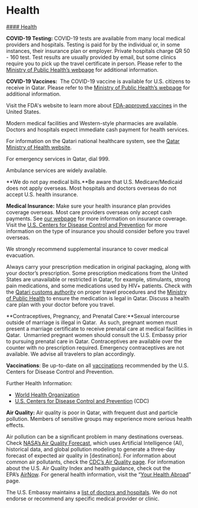 # Health

[#### Health](javascript:void(0); "Health")

**COVID-19 Testing:** COVID-19 tests are available from many local medical providers and hospitals. Testing is paid for by the individual or, in some instances, their insurance plan or employer. Private hospitals charge QR 50 - 160 test. Test results are usually provided by email, but some clinics require you to pick up the travel certificate in person. Please refer to the [Ministry of Public Health’s webpage](https://covid19.moph.gov.qa/EN/covid19-testing/Pages/default.aspx) for additional information.

**COVID-19 Vaccines:**  The COVID-19 vaccine is available for U.S. citizens to receive in Qatar. Please refer to the [Ministry of Public Health’s webpage](https://covid19.moph.gov.qa/EN/Covid19-Vaccine/Pages/vaccination-appointment.aspx) for additional information.

Visit the FDA's website to learn more about [FDA-approved vaccines](https://www.fda.gov/emergency-preparedness-and-response/coronavirus-disease-2019-covid-19/covid-19-vaccines) in the United States.

Modern medical facilities and Western-style pharmacies are available. Doctors and hospitals expect immediate cash payment for health services.

For information on the Qatari national healthcare system, see the [Qatar Ministry of Health website](https://www.moph.gov.qa/english/Pages/default.aspx).

For emergency services in Qatar, dial 999.

Ambulance services are widely available.

**We do not pay medical bills.**Be aware that U.S. Medicare/Medicaid does not apply overseas. Most hospitals and doctors overseas do not accept U.S. health insurance.

**Medical Insurance:** Make sure your health insurance plan provides coverage overseas. Most care providers overseas only accept cash payments. See [our webpage](https://travel.state.gov/content/travel/en/international-travel/before-you-go/your-health-abroad/Insurance_Coverage_Overseas.html) for more information on insurance coverage. Visit the [U.S. Centers for Disease Control and Prevention](https://wwwnc.cdc.gov/travel/page/insurance) for more information on the type of insurance you should consider before you travel overseas.

We strongly recommend supplemental insurance to cover medical evacuation.

Always carry your prescription medication in original packaging, along with your doctor’s prescription. Some prescription medications from the United States are unavailable or restricted in Qatar, for example, stimulants, strong pain medications, and some medications used by HIV+ patients. Check with the [Qatari customs authority](https://www.customs.gov.qa/english/pages/default.aspx) on proper travel procedures and the [Ministry of Public Health](https://www.moph.gov.qa/english/Pages/default.aspx) to ensure the medication is legal in Qatar. Discuss a health care plan with your doctor before you travel.

**Contraceptives, Pregnancy, and Prenatal Care:**Sexual intercourse outside of marriage is illegal in Qatar.  As such, pregnant women must present a marriage certificate to receive prenatal care at medical facilities in Qatar.  Unmarried pregnant women should consult the U.S. Embassy prior to pursuing prenatal care in Qatar. Contraceptives are available over the counter with no prescription required. Emergency contraceptives are not available. We advise all travelers to plan accordingly.

**Vaccinations**: Be up-to-date on all [vaccinations](http://wwwnc.cdc.gov/travel/page/vaccinations.htm) recommended by the U.S. Centers for Disease Control and Prevention.

Further Health Information:

* [World Health Organization](https://www.who.int/countries)
* [U.S. Centers for Disease Control and Prevention](http://wwwnc.cdc.gov/travel/) (CDC)

**Air Quality:** Air quality is poor in Qatar, with frequent dust and particle pollution. Members of sensitive groups may experience more serious health effects.

Air pollution can be a significant problem in many destinations overseas. Check [NASA’s Air Quality Forecast](https://aeronet.gsfc.nasa.gov/new_web/aqforecast), which uses Artificial Intelligence (AI), historical data, and global pollution modeling to generate a three-day forecast of expected air quality in [destination]. For information about common air pollutants, check the [CDC’s Air Quality page](https://www.cdc.gov/air-quality/pollutants/). For information about the U.S. Air Quality Index and health guidance, check out the EPA’s [AirNow](https://www.airnow.gov/aqi/aqi-basics/). For general health information, visit the “[Your Health Abroad](https://travel.state.gov/content/travel/en/international-travel/before-you-go/your-health-abroad.html)” page.

The U.S. Embassy maintains a [list of doctors and hospitals](https://qa.usembassy.gov/medical-assistance/). We do not endorse or recommend any specific medical provider or clinic.